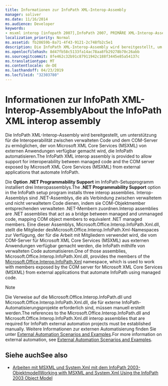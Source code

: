```yaml
---
title: Informationen zur InfoPath XML-Interop-Assembly
manager: soliver
ms.date: 11/16/2014
ms.audience: Developer
keywords:
- msxml interop [infopath 2007],InfoPath 2007, PRIMÄRE XML-Interop-Assembly,InfoPath XML-Interop-Assembly
localization_priority: Normal
ms.assetid: fb28659b-8a71-4f43-9121-2c748fb2c5e1
description: Die InfoPath XML-Interop-Assembly wird bereitgestellt, um unterstützung für die Interoperabilität zwischen verwalteten Code und dem COM-Server zu ermöglichen, der von Microsoft XML Core Services (MSXML) von externen Anwendungen verfügbar gemacht wird, die InfoPath automatisieren.
ms.openlocfilehash: 8d47fb58c5133fa14ac78aa8fb29278b70c26abb
ms.sourcegitcommit: 8fe462c32b91c87911942c188f3445e85a54137c
ms.translationtype: MT
ms.contentlocale: de-DE
ms.lasthandoff: 04/23/2019
ms.locfileid: "32303780"
---
```

# <a name="about-the-infopath-xml-interop-assembly"></a><span data-ttu-id="f8dcf-104">Informationen zur InfoPath XML-Interop-Assembly</span><span class="sxs-lookup"><span data-stu-id="f8dcf-104">About the InfoPath XML interop assembly</span></span>

<span data-ttu-id="f8dcf-105">Die InfoPath XML-Interop-Assembly wird bereitgestellt, um unterstützung für die Interoperabilität zwischen verwalteten Code und dem COM-Server zu ermöglichen, der von Microsoft XML Core Services (MSXML) von externen Anwendungen verfügbar gemacht wird, die InfoPath automatisieren.</span><span class="sxs-lookup"><span data-stu-id="f8dcf-105">The InfoPath XML interop assembly is provided to allow support for interoperability between managed code and the COM server exposed by Microsoft XML Core Services (MSXML) from external applications that automate InfoPath.</span></span>

<span data-ttu-id="f8dcf-106">Die **Option .NET Programmability Support** im InfoPath-Setupprogramm installiert drei Interopassemblys.</span><span class="sxs-lookup"><span data-stu-id="f8dcf-106">The **.NET Programmability Support** option in the InfoPath setup program installs three interop assemblies.</span></span> <span data-ttu-id="f8dcf-107">Interop-Assemblys sind .NET-Assemblys, die als Verbindung zwischen verwaltetem und nicht verwaltetem Code dienen, indem sie COM-Objektmember entsprechenden verwalteten .NET-Membern zuordnen.</span><span class="sxs-lookup"><span data-stu-id="f8dcf-107">Interop assemblies are .NET assemblies that act as a bridge between managed and unmanaged code, mapping COM object members to equivalent .NET managed members.</span></span> <span data-ttu-id="f8dcf-108">Eine dieser Assemblys, Microsoft.Office.Interop.InfoPath.Xml.dll, stellt die Mitglieder [](https://docs.microsoft.com/dotnet/api/microsoft.office.interop.infopath.xml?view=infopath-external) desMicrosoft.Office.Interop.InfoPath.Xml-Namespaces zur Verfügung, der für die Arbeit mit Mitgliedern verwendet wird, die vom COM-Server für Microsoft XML Core Services (MSXML) aus externen Anwendungen verfügbar gemacht werden, die InfoPath mithilfe von verwalteten Code automatisieren.</span><span class="sxs-lookup"><span data-stu-id="f8dcf-108">One of those assemblies, Microsoft.Office.Interop.InfoPath.Xml.dll, provides the members of the [Microsoft.Office.Interop.InfoPath.Xml](https://docs.microsoft.com/dotnet/api/microsoft.office.interop.infopath.xml?view=infopath-external) namespace, which is used to work with members exposed by the COM server for Microsoft XML Core Services (MSXML) from external applications that automate InfoPath using managed code.</span></span> 
  
> [!NOTE]
> <span data-ttu-id="f8dcf-109">Die Verweise auf die Microsoft.Office.Interop.InfoPath.dll und Microsoft.Office.Interop.InfoPath.Xml.dll, die für externe InfoPath-Automatisierungsprojekte erforderlich sind, müssen manuell erstellt werden.</span><span class="sxs-lookup"><span data-stu-id="f8dcf-109">The references to the Microsoft.Office.Interop.InfoPath.dll and Microsoft.Office.Interop.InfoPath.Xml.dll interop assemblies that are required for InfoPath external automation projects must be established manually.</span></span> <span data-ttu-id="f8dcf-110">Weitere Informationen zur externen Automatisierung finden Sie unter [External Automation Scenarios and Examples](external-automation-scenarios-and-examples.md).</span><span class="sxs-lookup"><span data-stu-id="f8dcf-110">For more information on external automation, see [External Automation Scenarios and Examples](external-automation-scenarios-and-examples.md).</span></span> 
  
## <a name="see-also"></a><span data-ttu-id="f8dcf-111">Siehe auch</span><span class="sxs-lookup"><span data-stu-id="f8dcf-111">See also</span></span>

- [<span data-ttu-id="f8dcf-112">Arbeiten mit MSXML und System.Xml mit dem InfoPath 2003-Objektmodell</span><span class="sxs-lookup"><span data-stu-id="f8dcf-112">Working with MSXML and System.Xml Using the InfoPath 2003 Object Model</span></span>](https://msdn.microsoft.com/library/f7a0cac5-26f9-49ed-b52c-0240ef0c9d38%28Office.15%29.aspx)


